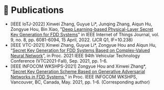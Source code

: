 
# 💁 Publications
- [IEEE IoTJ-2022] Xinwei Zhang, Guyue Li*, Junqing Zhang, Aiqun Hu, Zongyue Hou, Bin Xiao, "[Deep Learning-based Physical-Layer Secret Key Generation for FDD Systems](https://ieeexplore.ieee.org/document/9526766)" in IEEE Internet of Things Journal, vol. 9, no. 8, pp. 6081-6094, 15 April, 2022. (JCR Q1, IF=10.238) 
- [IEEE VTC-2021] Xinwei Zhang, Guyue Li*, Zongyue Hou and Aiqun Hu, “[Secret Key Generation for FDD Systems Based on Complex-Valued Neural Network](https://ieeexplore.ieee.org/document/9625252)”, in Proc. 2021 IEEE 94th Vehicular Technology Conference (VTC2021-Fall), Sep. 2021, pp. 1-6.
- [IEEE INFOCOM WKSHPS-2021] Zongyue Hou and Xinwei Zhang*, "[Secret Key Generation Scheme Based on Generative Adversarial Networks in FDD Systems](https://ieeexplore.ieee.org/document/9484457)," in Proc. IEEE INFOCOM WKSHPS, Vancouver, BC, Canada, May. 2021, pp. 1-6. (Corresponding author)


